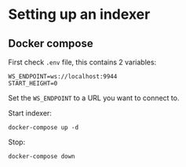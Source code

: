 # Setting up an indexer

## Docker compose

First check `.env` file, this contains 2 variables:

```
WS_ENDPOINT=ws://localhost:9944
START_HEIGHT=0
```

Set the `WS_ENDPOINT` to a URL you want to connect to.

Start indexer:

```
docker-compose up -d
``` 

Stop:

```
docker-compose down
```